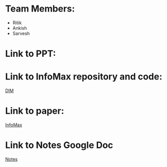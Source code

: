 # Team Members:
* Ritik
* Ankish
* Sarvesh

# Link to PPT:

# Link to InfoMax repository and code:
[DIM](https://github.com/rdevon/DIM)

# Link to paper:
[InfoMax](https://arxiv.org/pdf/1808.06670)


# Link to Notes Google Doc
[Notes](https://docs.google.com/document/d/1Hes1WQYqv0VV3jxIjn7NVzRIbx0QFfmmpcu-blNi_DM/edit?usp=sharing)

